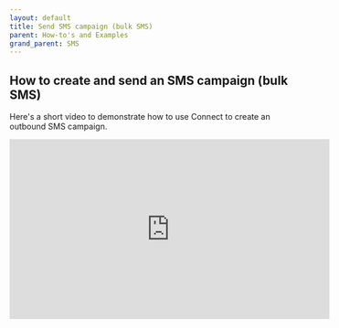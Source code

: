 ```yaml
---
layout: default
title: Send SMS campaign (bulk SMS)
parent: How-to's and Examples
grand_parent: SMS
---
```


## How to create and send an SMS campaign (bulk SMS)

Here's a short video to demonstrate how to use Connect to create an outbound SMS campaign.

<iframe width="560" height="315" src="https://www.youtube.com/embed/LTJv3iqQKMo" title="YouTube video player" frameborder="0" allow="accelerometer; autoplay; clipboard-write; encrypted-media; gyroscope; picture-in-picture" allowfullscreen></iframe>
